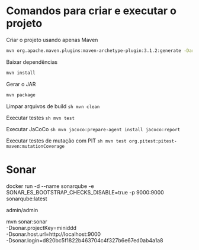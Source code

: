 # Comandos para criar e executar o projeto

Criar o projeto usando apenas Maven
```sh
mvn org.apache.maven.plugins:maven-archetype-plugin:3.1.2:generate -DarchetypeArtifactId="maven-archetype-quickstart" -DarchetypeGroupId="org.apache.maven.archetypes" -DarchetypeVersion="1.4" -DgroupId="com.bank.account" -DartifactId="bank"
```

Baixar dependências
```sh
mvn install
```

Gerar o JAR
```sh
mvn package
```

Limpar arquivos de build
``sh
mvn clean 
``

Executar testes
``sh
mvn test
``

Executar JaCoCo
``sh
mvn jacoco:prepare-agent install jacoco:report
``

Executar testes de mutação com PIT
``sh
mvn test org.pitest:pitest-maven:mutationCoverage
``

# Sonar
docker run -d --name sonarqube -e SONAR_ES_BOOTSTRAP_CHECKS_DISABLE=true -p 9000:9000 sonarqube:latest

admin/admin

mvn sonar:sonar \
  -Dsonar.projectKey=miniddd \
  -Dsonar.host.url=http://localhost:9000 \
  -Dsonar.login=d820bc5f1822b463704c4f327b6e67ed0ab4a1a8
